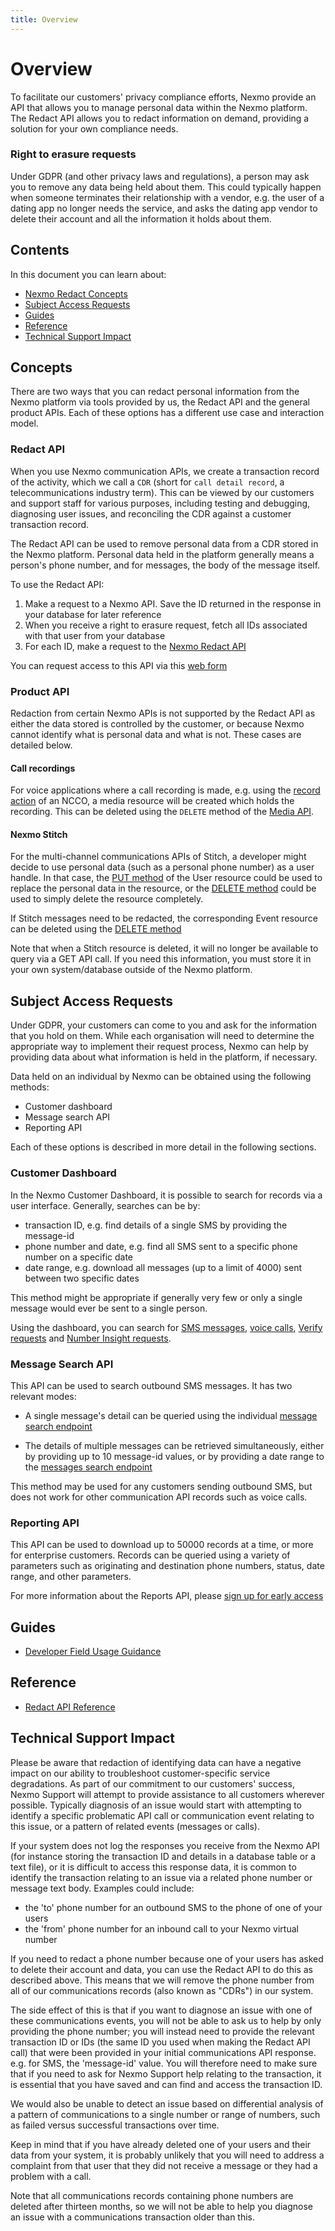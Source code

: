 ```yaml
---
title: Overview
---
```


# Overview

To facilitate our customers' privacy compliance efforts, Nexmo provide an API that allows you to manage personal data within the Nexmo platform. The Redact API allows you to redact information on demand, providing a solution for your own compliance needs.

### Right to erasure requests

Under GDPR (and other privacy laws and regulations), a person may ask you to remove any data being held about them. This could typically happen when someone terminates their relationship with a vendor, e.g. the user of a dating app no longer needs the service, and asks the dating app vendor to delete their account and all the information it holds about them.

## Contents

In this document you can learn about:

* [Nexmo Redact Concepts](#concepts)
* [Subject Access Requests](#subject-access-requests)
* [Guides](#guides)
* [Reference](#reference)
* [Technical Support Impact](#technical-support-impact)

## Concepts

There are two ways that you can redact personal information from the Nexmo platform via tools provided by us, the Redact API and the general product APIs. Each of these options has a different use case and interaction model.

### Redact API

When you use Nexmo communication APIs, we create a transaction record of the activity, which we call a `CDR` (short for `call detail record`, a telecommunications industry term). This can be viewed by our customers and support staff for various purposes, including testing and debugging, diagnosing user issues, and reconciling the CDR against a customer transaction record.

The Redact API can be used to remove personal data from a CDR stored in the Nexmo platform. Personal data held in the platform generally means a person's phone number, and for messages, the body of the message itself.

To use the Redact API:

1. Make a request to a Nexmo API. Save the ID returned in the response in your database for later reference
2. When you receive a right to erasure request, fetch all IDs associated with that user from your database
3. For each ID, make a request to the [Nexmo Redact API](/api/redact)

You can request access to this API via this [web form](https://info.nexmo.com/RedactAPI.html)

### Product API

Redaction from certain Nexmo APIs is not supported by the Redact API as either the data stored is controlled by the customer, or because Nexmo cannot identify what is personal data and what is not. These cases are detailed below.

#### Call recordings

For voice applications where a call recording is made, e.g. using the [record action](/api/voice/ncco#record) of an NCCO, a media resource will be created which holds the recording. This can be deleted using the `DELETE` method of the [Media API](/api/media#delete-a-media-item).

#### Nexmo Stitch

For the multi-channel communications APIs of Stitch, a developer might decide to use personal data (such as a personal phone number) as a user handle. In that case, the [PUT method](/api/stitch#updateUser) of the User resource could be used to replace the personal data in the resource, or the [DELETE method](/api/stitch#deleteUser) could be used to simply delete the resource completely.

If Stitch messages need to be redacted, the corresponding Event resource can be deleted using the [DELETE method](/api/stitch#deleteEvent)

Note that when a Stitch resource is deleted, it will no longer be available to query via a GET API call. If you need this information, you must store it in your own system/database outside of the Nexmo platform.

## Subject Access Requests

Under GDPR, your customers can come to you and ask for the information that you hold on them. While each organisation will need to determine the appropriate way to implement their request process, Nexmo can help by providing data about what information is held in the platform, if necessary.

Data held on an individual by Nexmo can be obtained using the following methods:

* Customer dashboard
* Message search API
* Reporting API

Each of these options is described in more detail in the following sections.

### Customer Dashboard

In the Nexmo Customer Dashboard, it is possible to search for records via a user interface. Generally, searches can be by:

* transaction ID, e.g. find details of a single SMS by providing the message-id
* phone number and date, e.g. find all SMS sent to a specific phone number on a specific date
* date range, e.g. download all messages (up to a limit of 4000) sent between two specific dates

This method might be appropriate if generally very few or only a single message would ever be sent to a single person.

Using the dashboard, you can search for [SMS messages](https://dashboard.nexmo.com/sms), [voice calls](https://dashboard.nexmo.com/voice/search), [Verify requests](https://dashboard.nexmo.com/verify) and [Number Insight requests](https://dashboard.nexmo.com/number-insight).

### Message Search API

This API can be used to search outbound SMS messages. It has two relevant modes:

* A single message's detail can be queried using the individual [message search endpoint](https://developer.nexmo.com/api/developer/messages#search)

* The details of multiple messages can be retrieved simultaneously, either by providing up to 10 message-id values, or by providing a date range to the [messages search endpoint](https://developer.nexmo.com/api/developer/messages#retrieve-multiple-messages)

This method may be used for any customers sending outbound SMS, but does not work for other communication API records such as voice calls.

### Reporting API

This API can be used to download up to 50000 records at a time, or more for enterprise customers. Records can be queried using a variety of parameters such as originating and destination phone numbers, status, date range, and other parameters.

For more information about the Reports API, please [sign up for early access](https://info.nexmo.com/ReportingAPI.html)

## Guides

* [Developer Field Usage Guidance](/redact/guides/developer-field-usage-guidance)

## Reference

* [Redact API Reference](/api/redact)

## Technical Support Impact

Please be aware that redaction of identifying data can have a negative impact on our ability to troubleshoot customer-specific service degradations. As part of our commitment to our customers' success, Nexmo Support will attempt to provide assistance to all customers wherever possible. Typically diagnosis of an issue would start with attempting to identify a specific problematic API call or communication event relating to this issue, or a pattern of related events (messages or calls).

If your system does not log the responses you receive from the Nexmo API (for instance storing the transaction ID and details in a database table or a text file), or it is difficult to access this response data, it is common to identify the transaction relating to an issue via a related phone number or message text body. Examples could include:

* the 'to' phone number for an outbound SMS to the phone of one of your users
* the 'from' phone number for an inbound call to your Nexmo virtual number

If you need to redact a phone number because one of your users has asked to delete their account and data, you can use the Redact API to do this as described above. This means that we will remove the phone number from all of our communications records (also known as "CDRs") in our system.

The side effect of this is that if you want to diagnose an issue with one of these communications events, you will not be able to ask us to help by only providing the phone number; you will instead need to provide the relevant transaction ID or IDs (the same ID you used when making the Redact API call) that were been provided in your initial communications API response. e.g. for SMS, the 'message-id' value. You will therefore need to make sure that if you need to ask for Nexmo Support help relating to the transaction, it is essential that you have saved and can find and access the transaction ID.

We would also be unable to detect an issue based on differential analysis  of a pattern of communications to a single number or range of numbers, such as failed versus successful transactions over time.

Keep in mind that if you have already deleted one of your users and their data from your system, it is probably unlikely that you will need to address a complaint from that user that they did not receive a message or they had a problem with a call.

Note that all communications records containing phone numbers are deleted after thirteen months, so we will not be able to help you diagnose an issue with a communications transaction older than this.
 
